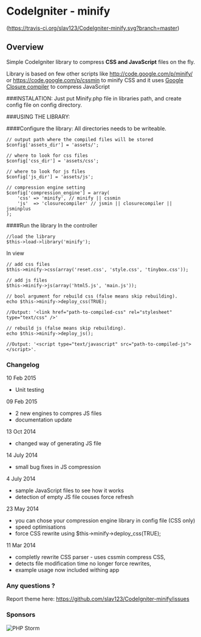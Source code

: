 # CodeIgniter - minify

(https://travis-ci.org/slav123/CodeIgniter-minify.svg?branch=master)

## Overview

Simple CodeIgniter library to compress **CSS and JavaScript** files on the fly.

Library is based on few other scripts like <http://code.google.com/p/minify/> 
or <https://code.google.com/p/cssmin> to minify CSS and it uses
[Google Closure compiler](https://developers.google.com/closure/compiler/) to 
compress JavaScript

###INSTALATION:
Just put Minify.php file in libraries path, and create config file on config directory.

###USING THE LIBRARY:

####Configure the library:
All directories needs to be writeable.

	// output path where the compiled files will be stored
    $config['assets_dir'] = 'assets/'; 	
    
    // where to look for css files 
    $config['css_dir'] = 'assets/css';
    
    // where to look for js files 
	$config['js_dir'] = 'assets/js'; 

	// compression engine setting
	$config['compression_engine'] = array(
		'css' => 'minify', // minify || cssmin
    	'js'  => 'closurecompiler' // jsmin || closurecompiler || jsminplus
    );


####Run the library
In the controller

    //load the library
	$this->load->library('minify'); 

In view	

	// add css files
	$this->minify->css(array('reset.css', 'style.css', 'tinybox.css')); 
	
	// add js files
	$this->minify->js(array('html5.js', 'main.js')); 
	
	// bool argument for rebuild css (false means skip rebuilding). 
	echo $this->minify->deploy_css(TRUE);

    //Output: '<link href="path-to-compiled-css" rel="stylesheet" type="text/css" />'
    
    // rebuild js (false means skip rebuilding).
    echo $this->minify->deploy_js(); 
 
    //Output: '<script type="text/javascript" src="path-to-compiled-js"></script>'.

    
### Changelog

10 Feb 2015
* Unit testing

09 Feb 2015
* 2 new engines to compres JS files
* documentation update

13 Oct 2014
* changed way of generating JS file

14 July 2014
* small bug fixes in JS compression

4 July 2014
* sample JavaScript files to see how it works 
* detection of empty JS file couses force refresh

23 May 2014

* you can chose your compression engine library in config file (CSS only)
* speed optimisations
* force CSS rewrite using $this->minify->deploy_css(TRUE);

11 Mar 2014

* completly rewrite CSS parser - uses cssmin compress CSS,
* detects file modification time no longer force rewrites,
* example usage now included withing app

### Any questions ?

Report theme here: <https://github.com/slav123/CodeIgniter-minify/issues>

### Sponsors

![PHP Storm](http://www.jetbrains.com/img/banners/ps7.png)

